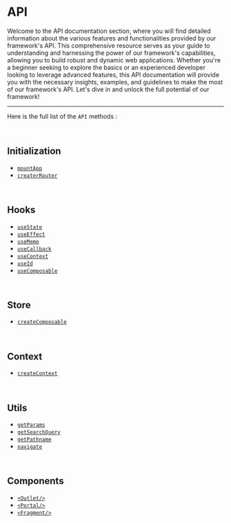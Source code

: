 # API

Welcome to the API documentation section, where you will find detailed information about the various features and functionalities provided by our framework's API. This comprehensive resource serves as your guide to understanding and harnessing the power of our framework's capabilities, allowing you to build robust and dynamic web applications. Whether you're a beginner seeking to explore the basics or an experienced developer looking to leverage advanced features, this API documentation will provide you with the necessary insights, examples, and guidelines to make the most of our framework's API. Let's dive in and unlock the full potential of our framework!

---

Here is the full list of the `API` methods :

<br/>

## Initialization

- [`mountApp`](/docs/api/mountApp)
- [`createrRouter`](/docs/api/createRouter)

<br/>

## Hooks

- [`useState`](/docs/api/useState)
- [`useEffect`](/docs/api/useEffect)
- [`useMemo`](/docs/api/useMemo)
- [`useCallback`](/docs/api/useCallback)
- [`useContext`](/docs/api/useContext)
- [`useId`](/docs/api/useId)
- [`useComposable`](/docs/api/useComposable)

<br/>

## Store

- [`createComposable`](/docs/api/createComposable)

<br/>

## Context

- [`createContext`](/docs/api/createContext)

<br/>

## Utils

- [`getParams`](/docs/api/getParams)
- [`getSearchQuery`](/docs/api/getSearchQuery)
- [`getPathname`](/docs/api/getPathname)
- [`navigate`](/docs/api/navigate)

<br/>

## Components

- [`<Outlet/>`](/docs/api/outlet)
- [`<Portal/>`](/docs/api/portal)
- [`<Fragment/>`](/docs/api/fragment)
